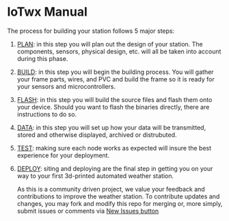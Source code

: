 # IoTwx Manual

The process for building your station follows 5 major steps:

1. [PLAN](/plan): in this step you will plan out the design of your
   station. The components, sensors, physical design, etc. will all be
   taken into account during this phase.
2. [BUILD](./build): in this step you will begin the building process.
   You will gather your frame parts, wires, and PVC and build the frame
   so it is ready for your sensors and microcontrollers.
3. [FLASH](./flash): in this step you will build the source files and
   flash them onto your device. Should you want to flash the binaries
   directly, there are instructions to do so.
4. [DATA](./data): in this step you will set up how your data will be 
   transmitted, stored and otherwise displayed, archived or distrubuted.
4. [TEST](./test): making sure each node works as expected will insure
   the best experience for your deployment.
5. [DEPLOY](./deploy): siting and deploying are the final step in
   getting you on your way to your first 3d-printed automated weather
   station.
   
   As this is a community driven project, we value your feedback and contributions to improve the weather station. 
   To contribute updates and changes, you may fork and modify this repo for merging or, more simply, submit issues or comments via [New Issues button]( https://github.com/NCAR/iotwx-manual/issues)
